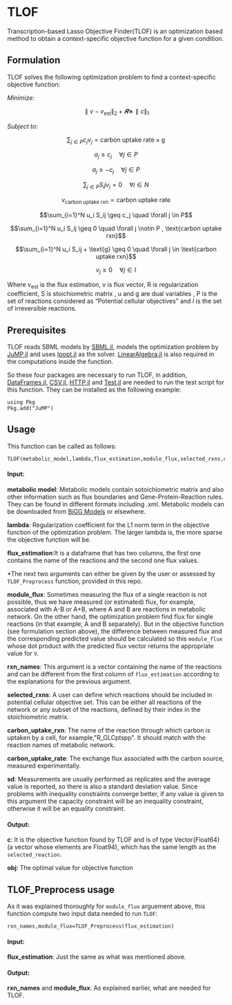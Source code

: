 # TLOF
Transcription-based Lasso Objective Finder(TLOF) is an optimization based method to obtain a context-specific objective function for a given condition.

## Formulation
TLOF solves the following optimization problem to find a context-specific objective function:

*Minimize:*



$$\parallel v - v_\text{est} \parallel_2 + 𝑹∗\parallel c\parallel_1$$



*Subject to:*

$$\sum_{j \in P}c_j v_j=\text{carbon uptake rate} \times  \text{g}$$

$$ a_j \geq c_j \quad \forall j \in P$$

$$ a_j \geq -c_j \quad \forall j \in P$$

$$\sum_{j \in P}S_ij v_j=0 \quad \forall i \in N$$

$$v_\text{carbon uptake rxn}=\text{carbon uptake rate}$$

$$\sum_{i=1}^N u_i S_ij \geq c_j \quad \forall j \in P$$

$$\sum_{i=1}^N u_i S_ij \geq 0 \quad \forall j \notin P , \text{carbon uptake rxn}$$

$$\sum_{i=1}^N u_i S_ij + \text{g} \geq 0 \quad \forall j \in \text{carbon uptake rxn}$$

$$v_j \geq 0 \quad \forall j \in I$$

Where  v<sub>est</sub> is the flux estimation, v is flux vector, R is regularization coefficient, S is stoichiometric matrix ,  u and g are dual variables , P is the set of reactions considered as “Potential cellular objectives” and *I* is the set of irreversible reactions.


## Prerequisites
TLOF reads SBML models by [SBML.jl](https://github.com/LCSB-BioCore/SBML.jl), models the optimization problem by [JuMP.jl](https://github.com/jump-dev/JuMP.jl) and uses [Ipopt.jl](https://github.com/jump-dev/Ipopt.jl) as the solver. 
[LinearAlgebra.jl](https://github.com/JuliaLang/julia/blob/master/stdlib/LinearAlgebra/src/LinearAlgebra.jl) is also required in the computations inside the function.

So these four packages are necessary to run TLOF, in addition, [DataFrames.jl](https://github.com/JuliaData/DataFrames.jl), [CSV.jl](https://github.com/JuliaData/CSV.jl), [HTTP.jl](https://github.com/JuliaWeb/HTTP.jl) and [Test.jl](https://github.com/JuliaLang/julia/blob/master/stdlib/Test/src/Test.jl) are needed to run the test script for this function. 
They can be installed as the following example:

```
using Pkg
Pkg.add("JuMP")
```
## Usage
This function can be called as follows:
```
TLOF(metabolic_model,lambda,flux_estimation,module_flux,selected_rxns,carbon_uptake_rxn,carbon_uptake_rate,sd)
```

#### Input:
  **metabolic model**: Metabolic models contain sotoichiometric matrix  and also other information such as flux boundaries and Gene-Protein-Reaction rules. They can be found in different formats including .xml. Metabolic models can be downloaded from [BiGG Models](http://bigg.ucsd.edu/) or elsewhere.

  **lambda**: Regularization coefficient for the L1 norm term in the objective function of the optimization problem. The larger lambda is, the more sparse the objective function will be.
  
  **flux_estimation**:It is a dataframe that has two columns, the first one contains the name of the reactions and the second one flux values.

*The next two arguments can either be given by the user or assessed by `TLOF_Preprocess` function, provided in this repo.

**module_flux**: Sometimes measuring the flux of a single reaction is not possible, thus we have measured (or estimated) flux, for example, associated with A-B or A+B, where A and B are reactions in metabolic network. On the other hand, the optimization problem find flux for single reactions (in that example, A and B separately). But in the objective function (see formulation section above), the difference between measured flux and the corresponding predicted value should be calculated so this `module_flux`  whose dot product with the predicted flux vector returns the appropriate value for `V`.

**rxn_names**: This argument is a vector containing the name of the reactions and can be different from the first column of `flux_estimation` according to the explanations for the previous argument.

**selected_rxns**: A user can define which reactions should be included in potential cellular objective set. This can be either all reactions of the network or any subset of the reactions, defined by their index in the stoichiometric matrix. 

**carbon_uptake_rxn**: The name of the reaction through which carbon is uptaken by a cell, for example,"R_GLCptspp". It should match with the reaction names of metabolic network. 

**carbon_uptake_rate**: The exchange flux associated with the carbon source, measured experimentally.

**sd**: Measurements are usually performed as replicates and the average value is reported, so there is also a standard deviation value. Since problems with inequality constraints converge better, if any value is given to this argument the capacity constraint will be an inequality constraint, otherwise it will be an equality constraint.  
  
  
 #### Output:

  **c**: It is the objective function found by TLOF and is of type Vector{Float64} (a vector whose elements are Float94), which has the same length as the `selected_reaction`.
 
  
  **obj**: The optimal value for objective function
  
  
## TLOF_Preprocess usage
As it was explained thoroughly for `module_flux` arguement above, this function compute two input data needed to run `TLOF`: 

```rxn_names,module_flux=TLOF_Preprocess(flux_estimation)```

#### Input:
**flux_estimation**: Just the same as what was mentioned above.

 #### Output:

  **rxn_names** and **module_flux**: As explained earlier, what are needed for TLOF.
  
